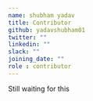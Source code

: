 ```yaml
---
name: shubham yadav
title: Contributor
github: yadavshubham01
twitter: ""
linkedin: ""
slack: ""
joining_date: ""
role : contributor
---
```


Still waiting for this
